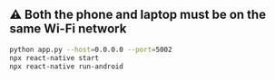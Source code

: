 ## ⚠️ Both the phone and laptop must be on the same Wi-Fi network

```bash
python app.py --host=0.0.0.0 --port=5002
npx react-native start
npx react-native run-android
